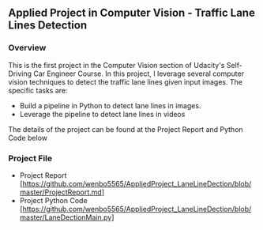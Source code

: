## Applied Project in Computer Vision - Traffic Lane Lines Detection

### Overview

This is the first project in the Computer Vision section of Udacity's Self-Driving Car Engineer Course. In this project, I leverage several computer vision techniques to detect the traffic lane lines given input images. The specific tasks are:

* Build a pipeline in Python to detect lane lines in images.
* Leverage the pipeline to detect lane lines in videos

The details of the project can be found at the Project Report and Python Code below

### Project File

* Project Report [https://github.com/wenbo5565/AppliedProject_LaneLineDection/blob/master/ProjectReport.md]
* Project Python Code [https://github.com/wenbo5565/AppliedProject_LaneLineDection/blob/master/LaneDectionMain.py]
